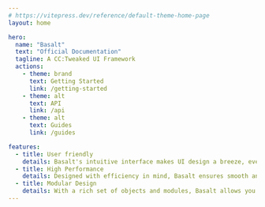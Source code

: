 ```yaml
---
# https://vitepress.dev/reference/default-theme-home-page
layout: home

hero:
  name: "Basalt"
  text: "Official Documentation"
  tagline: A CC:Tweaked UI Framework
  actions:
    - theme: brand
      text: Getting Started
      link: /getting-started
    - theme: alt
      text: API
      link: /api
    - theme: alt
      text: Guides
      link: /guides

features:
  - title: User friendly
    details: Basalt's intuitive interface makes UI design a breeze, even for beginners. Experience seamless integration without the steep learning curve.
  - title: High Performance
    details: Designed with efficiency in mind, Basalt ensures smooth and responsive interfaces, even for the most complex applications.
  - title: Modular Design
    details: With a rich set of objects and modules, Basalt allows you to craft custom experiences, scaling up or down based on your needs.
---
```


